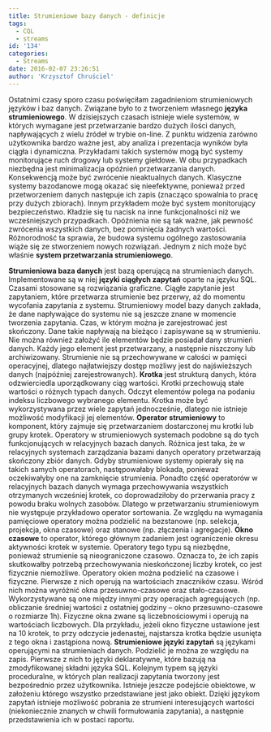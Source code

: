 ```yaml
---
title: Strumieniowe bazy danych - definicje
tags:
  - CQL
  - streams
id: '134'
categories:
  - Streams
date: 2016-02-07 23:26:51
author: 'Krzysztof Chruściel'
---
```


Ostatnimi czasy sporo czasu poświęciłam zagadnieniom strumieniowych języków i baz danych. Związane było to z tworzeniem własnego **języka strumieniowego**. W dzisiejszych czasach istnieje wiele systemów, w których wymagane jest przetwarzanie bardzo dużych ilości danych, napływających z wielu źródeł w trybie on-line. Z punktu widzenia zarówno użytkownika bardzo ważne jest, aby analiza i prezentacja wyników była ciągła i dynamiczna. Przykładami takich systemów mogą być systemy monitorujące ruch drogowy lub systemy giełdowe. W obu przypadkach niezbędna jest minimalizacja opóźnień przetwarzania danych. Konsekwencją może być zwrócenie nieaktualnych danych. Klasyczne systemy bazodanowe mogą okazać się nieefektywne, ponieważ przed przetworzeniem danych następuje ich zapis (znacząco spowalnia to pracę przy dużych zbiorach). Innym przykładem może być system monitorujący bezpieczeństwo. Kładzie się tu nacisk na inne funkcjonalności niż we wcześniejszych przypadkach. Opóźnienia nie są tak ważne, jak pewność zwrócenia wszystkich danych, bez pominięcia żadnych wartości. Różnorodność ta sprawia, że budowa systemu ogólnego zastosowania wiąże się ze stworzeniem nowych rozwiązań. Jednym z nich może być właśnie **system przetwarzania strumieniowego**.
<!-- more -->
**Strumieniowa baza danych** jest bazą operującą na strumieniach danych. Implementowane są w niej **języki ciągłych zapytań** oparte na języku SQL. Czasami stosowane są rozwiązania graficzne. Ciągłe zapytanie jest zapytaniem, które przetwarza strumienie bez przerwy, aż do momentu wycofania zapytania z systemu. Strumieniowy model bazy danych zakłada, że dane napływające do systemu nie są jeszcze znane w momencie tworzenia zapytania. Czas, w którym można je zarejestrować jest skończony. Dane takie napływają na bieżąco i zapisywane są w strumieniu. Nie można również założyć ile elementów będzie posiadał dany strumień danych. Każdy jego element jest przetwarzany, a  następnie niszczony lub archiwizowany. Strumienie nie są przechowywane w całości w  pamięci operacyjnej, dlatego najłatwiejszy dostęp możliwy jest do najświeższych danych (najpóźniej zarejestrowanych). **Krotka** jest strukturą danych, która odzwierciedla uporządkowany ciąg wartości. Krotki przechowują stałe wartości o różnych typach danych. Odczyt elementów polega na podaniu indeksu liczbowego wybranego elementu. Krotka może być wykorzystywana przez wiele zapytań jednocześnie, dlatego nie istnieje możliwość modyfikacji jej elementów. **Operator strumieniowy** to komponent, który zajmuje się przetwarzaniem dostarczonej mu krotki lub grupy krotek. Operatory w strumieniowych systemach podobne są do tych funkcjonujących w relacyjnych bazach danych. Różnica jest taka, że w relacyjnych systemach zarządzania bazami danych operatory przetwarzają skończony zbiór danych. Gdyby  strumieniowe systemy opierały się na takich  samych operatorach, następowałaby blokada, ponieważ oczekiwałyby one na zamknięcie strumienia. Ponadto część operatorów w relacyjnych bazach danych wymaga przechowywania wszystkich otrzymanych wcześniej krotek, co doprowadziłoby do przerwania pracy z powodu braku wolnych zasobów. Dlatego w przetwarzaniu strumieniowym nie występuje przykładowo operator sortowania. Ze względu na wymagania pamięciowe operatory można podzielić na bezstanowe (np. selekcja, projekcja, okna czasowe) oraz stanowe (np. złączenia i agregacje). **Okno czasowe** to operator, którego głównym zadaniem jest ograniczenie okresu aktywności krotek w systemie. Operatory tego typu są niezbędne, ponieważ strumienie są nieograniczone czasowo. Oznacza to, że ich zapis skutkowałby potrzebą przechowywania nieskończonej liczby krotek, co jest fizycznie niemożliwe. Operatory okien można podzielić na czasowe i fizyczne. Pierwsze z nich operują na wartościach znaczników czasu. Wśród nich można wyróżnić okna przesuwno-czasowe oraz stało-czasowe.  Wykorzystywane są one między innymi przy operacjach agregujących (np. obliczanie średniej wartości z ostatniej godziny – okno przesuwno-czasowe o rozmiarze 1h). Fizyczne okna zwane są liczebnościowymi i operują na wartościach liczbowych. Dla przykładu, jeżeli okno fizyczne ustawione jest na 10 krotek, to przy odczycie jedenastej, najstarsza krotka będzie usunięta z tego okna i zastąpiona nową. **Strumieniowe języki zapytań** są językami operującymi na strumieniach danych. Podzielić je można ze względu na zapis. Pierwsze z nich to języki deklaratywne, które bazują na zmodyfikowanej składni języka SQL. Kolejnym typem są języki proceduralne, w których plan realizacji zapytania tworzony jest bezpośrednio przez użytkownika. Istnieje jeszcze podejście obiektowe, w założeniu którego wszystko przedstawiane jest jako obiekt. Dzięki językom zapytań istnieje możliwość pobrania ze strumieni interesujących wartości (niekoniecznie znanych w chwili formułowania zapytania), a następnie przedstawienia ich w postaci raportu.